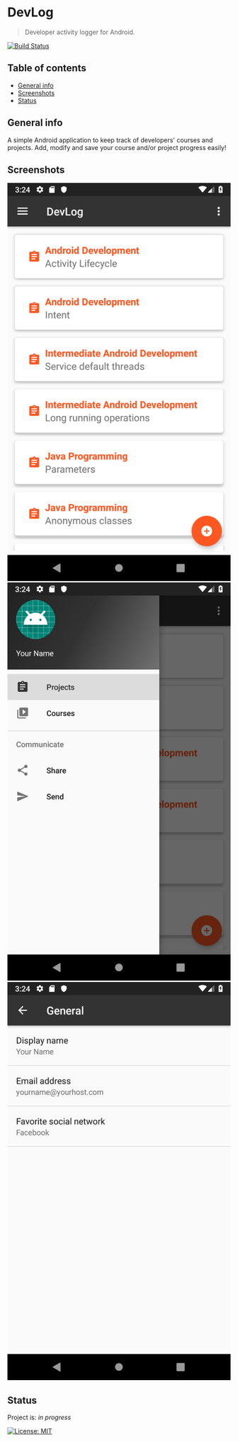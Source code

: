 # DevLog
> Developer activity logger for Android.

[![Build Status](https://travis-ci.com/ZakariyaF/DevLog.svg?branch=master)](https://travis-ci.com/ZakariyaF/DevLog)

## Table of contents
* [General info](#general-info)
* [Screenshots](#screenshots)
* [Status](#status)

## General info
A simple Android application to keep track of developers' courses and projects.
Add, modify and save your course and/or project progress easily!

## Screenshots
![Example screenshot 1](./img/screenshot_1.png)
![Example screenshot 2](./img/screenshot_2.png)
![Example screenshot 3](./img/screenshot_3.png)

## Status
Project is: _in progress_

[![License: MIT](https://img.shields.io/badge/License-MIT-yellow.svg)](https://opensource.org/licenses/MIT)
